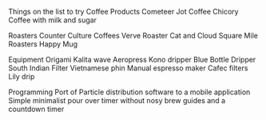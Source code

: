 Things on the list to try
Coffee Products
Cometeer
Jot Coffee
Chicory Coffee with milk and sugar

Roasters
Counter Culture Coffees
Verve Roaster
Cat and Cloud
Square Mile Roasters
Happy Mug

Equipment
Origami
Kalita wave
Aeropress
Kono dripper
Blue Bottle Dripper
South Indian Filter
Vietnamese phin
Manual espresso maker
Cafec filters
Lily drip

Programming
Port of Particle distribution software to a mobile application
Simple minimalist pour over timer without nosy brew guides and a countdown timer
